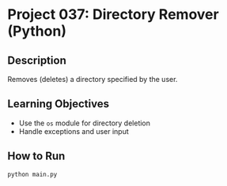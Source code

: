 # Project 037: Directory Remover (Python)

## Description
Removes (deletes) a directory specified by the user.

## Learning Objectives
- Use the `os` module for directory deletion
- Handle exceptions and user input

## How to Run
```
python main.py
```
